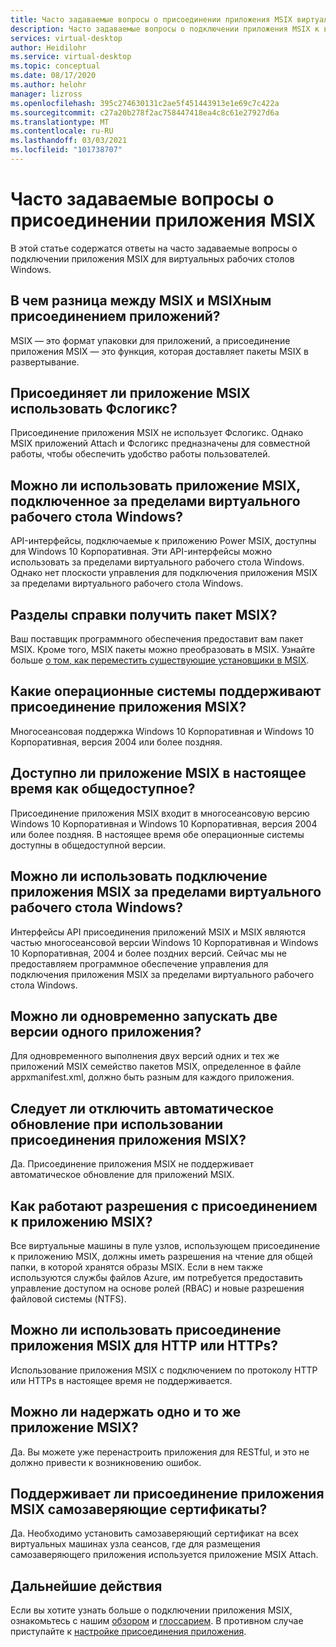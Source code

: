 ```yaml
---
title: Часто задаваемые вопросы о присоединении приложения MSIX виртуальных рабочих столов Windows в Azure
description: Часто задаваемые вопросы о подключении приложения MSIX к виртуальному рабочему столу Windows.
services: virtual-desktop
author: Heidilohr
ms.service: virtual-desktop
ms.topic: conceptual
ms.date: 08/17/2020
ms.author: helohr
manager: lizross
ms.openlocfilehash: 395c274630131c2ae5f451443913e1e69c7c422a
ms.sourcegitcommit: c27a20b278f2ac758447418ea4c8c61e27927d6a
ms.translationtype: MT
ms.contentlocale: ru-RU
ms.lasthandoff: 03/03/2021
ms.locfileid: "101738707"
---
```

# <a name="msix-app-attach-faq"></a>Часто задаваемые вопросы о присоединении приложения MSIX

В этой статье содержатся ответы на часто задаваемые вопросы о подключении приложения MSIX для виртуальных рабочих столов Windows.

## <a name="whats-the-difference-between-msix-and-msix-app-attach"></a>В чем разница между MSIX и MSIXным присоединением приложений?

MSIX — это формат упаковки для приложений, а присоединение приложения MSIX — это функция, которая доставляет пакеты MSIX в развертывание.

## <a name="does-msix-app-attach-use-fslogix"></a>Присоединяет ли приложение MSIX использовать Фслогикс?

Присоединение приложения MSIX не использует Фслогикс. Однако MSIX приложений Attach и Фслогикс предназначены для совместной работы, чтобы обеспечить удобство работы пользователей.

## <a name="can-i-use-the-msix-app-attach-outside-of-windows-virtual-desktop"></a>Можно ли использовать приложение MSIX, подключенное за пределами виртуального рабочего стола Windows?

API-интерфейсы, подключаемые к приложению Power MSIX, доступны для Windows 10 Корпоративная. Эти API-интерфейсы можно использовать за пределами виртуального рабочего стола Windows. Однако нет плоскости управления для подключения приложения MSIX за пределами виртуального рабочего стола Windows.

## <a name="how-do-i-get-an-msix-package"></a>Разделы справки получить пакет MSIX?

Ваш поставщик программного обеспечения предоставит вам пакет MSIX. Кроме того, MSIX пакеты можно преобразовать в MSIX. Узнайте больше [о том, как переместить существующие установщики в MSIX](/windows/msix/packaging-tool/create-an-msix-overview#how-to-move-your-existing-installers-to-msix).

## <a name="which-operating-systems-support-msix-app-attach"></a>Какие операционные системы поддерживают присоединение приложения MSIX?

Многосеансовая поддержка Windows 10 Корпоративная и Windows 10 Корпоративная, версия 2004 или более поздняя.

## <a name="is-msix-app-attach-currently-generally-available"></a>Доступно ли приложение MSIX в настоящее время как общедоступное?

Присоединение приложения MSIX входит в многосеансовую версию Windows 10 Корпоративная и Windows 10 Корпоративная, версия 2004 или более поздняя. В настоящее время обе операционные системы доступны в общедоступной версии. 

## <a name="can-i-use-msix-app-attach-outside-of-windows-virtual-desktop"></a>Можно ли использовать подключение приложения MSIX за пределами виртуального рабочего стола Windows?

Интерфейсы API присоединения приложений MSIX и MSIX являются частью многосеансовой версии Windows 10 Корпоративная и Windows 10 Корпоративная, 2004 и более поздних версий. Сейчас мы не предоставляем программное обеспечение управления для подключения приложения MSIX за пределами виртуального рабочего стола Windows.

## <a name="can-i-run-two-versions-of-the-same-application-at-the-same-time"></a>Можно ли одновременно запускать две версии одного приложения?

Для одновременного выполнения двух версий одних и тех же приложений MSIX семейство пакетов MSIX, определенное в файле appxmanifest.xml, должно быть разным для каждого приложения.

## <a name="should-i-disable-auto-update-when-using-msix-app-attach"></a>Следует ли отключить автоматическое обновление при использовании присоединения приложения MSIX?

Да. Присоединение приложения MSIX не поддерживает автоматическое обновление для приложений MSIX.

## <a name="how-do-permissions-work-with-msix-app-attach"></a>Как работают разрешения с присоединением к приложению MSIX?

Все виртуальные машины в пуле узлов, использующем присоединение к приложению MSIX, должны иметь разрешения на чтение для общей папки, в которой хранятся образы MSIX. Если в нем также используются службы файлов Azure, им потребуется предоставить управление доступом на основе ролей (RBAC) и новые разрешения файловой системы (NTFS).

## <a name="can-i-use-msix-app-attach-for-http-or-https"></a>Можно ли использовать присоединение приложения MSIX для HTTP или HTTPs?

Использование приложения MSIX с подключением по протоколу HTTP или HTTPs в настоящее время не поддерживается.

## <a name="can-i-restage-the-same-msix-application"></a>Можно ли надержать одно и то же приложение MSIX?

Да. Вы можете уже перенастроить приложения для RESTful, и это не должно привести к возникновению ошибок.

## <a name="does-msix-app-attach-support-self-signed-certificates"></a>Поддерживает ли присоединение приложения MSIX самозаверяющие сертификаты?

Да. Необходимо установить самозаверяющий сертификат на всех виртуальных машинах узла сеансов, где для размещения самозаверяющего приложения используется приложение MSIX Attach.


## <a name="next-steps"></a>Дальнейшие действия

Если вы хотите узнать больше о подключении приложения MSIX, ознакомьтесь с нашим [обзором](what-is-app-attach.md) и [глоссарием](app-attach-glossary.md). В противном случае приступайте к [настройке присоединения приложения](app-attach.md).
